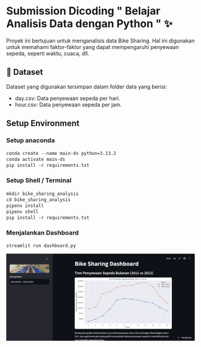 # Submission Dicoding " Belajar Analisis Data dengan Python " ✨

Proyek ini bertujuan untuk menganalisis data Bike Sharing. Hal ini digunakan untuk memahami faktor-faktor yang dapat mempengaruhi penyewaan sepeda, seperti waktu, cuaca, dll.

## 📂 Dataset

Dataset yang digunakan tersimpan dalam folder data yang berisi:

- day.csv: Data penyewaan sepeda per hari.
- hour.csv: Data penyewaan sepeda per jam.

## Setup Environment

### Setup anaconda

```plaintext
conda create --name main-ds python=3.13.2
conda activate main-ds
pip install -r requirements.txt
```

### Setup Shell / Terminal

```
mkdir bike_sharing_analysis
cd bike_sharing_analysis
pipenv install
pipenv shell
pip install -r requirements.txt
```

### Menjalankan Dashboard

```
streamlit run dashboard.py
```

![alt text]({9F7CDC83-DB6D-46C8-BD91-3F5C3A0DE42D}.png)
